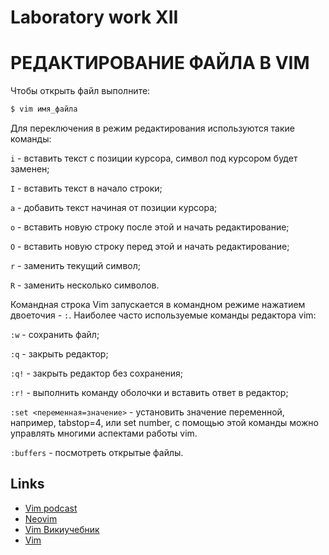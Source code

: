 
# **Laboratory work XII**

# РЕДАКТИРОВАНИЕ ФАЙЛА В VIM

Чтобы открыть файл выполните:

```bash
$ vim имя_файла
```


Для переключения в режим редактирования используются такие команды:

`i` - вставить текст с позиции курсора, символ под курсором будет заменен;

`I` - вставить текст в начало строки;

`a` - добавить текст начиная от позиции курсора;

`o` - вставить новую строку после этой и начать редактирование;

`O` - вставить новую строку перед этой и начать редактирование;

`r` - заменить текущий символ;

`R` - заменить несколько символов.

Командная строка Vim запускается в командном режиме нажатием двоеточия - `:`. Наиболее часто используемые команды редактора vim:

`:w` - сохранить файл;

`:q` - закрыть редактор;

`:q!` - закрыть редактор без сохранения;

`:r!` - выполнить команду оболочки и вставить ответ в редактор;

`:set <переменная=значение>` - установить значение переменной, например, tabstop=4, или set number, с помощью этой команды можно управлять многими аспектами работы vim.

`:buffers` - посмотреть открытые файлы.

## Links

- [Vim podcast](http://vimcasts.org/)
- [Neovim](https://neovim.io/doc/user/)
- [Vim Викиучебник](https://ru.wikibooks.org/wiki/Vim)
- [Vim](https://github.com/vim/vim)
